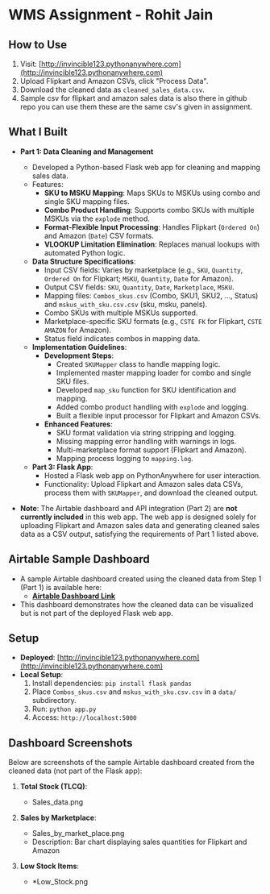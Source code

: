 # WMS Assignment - Rohit Jain

## How to Use
1. Visit: [http://invincible123.pythonanywhere.com](http://invincible123.pythonanywhere.com)
2. Upload Flipkart and Amazon CSVs, click "Process Data".
3. Download the cleaned data as `cleaned_sales_data.csv`.
4. Sample csv for flipkart and amazon sales data is also there in github repo you can use them these are the same csv's given in assignment.

## What I Built
- **Part 1: Data Cleaning and Management**
  - Developed a Python-based Flask web app for cleaning and mapping sales data.
  - Features:
    - **SKU to MSKU Mapping**: Maps SKUs to MSKUs using combo and single SKU mapping files.
    - **Combo Product Handling**: Supports combo SKUs with multiple MSKUs via the `explode` method.
    - **Format-Flexible Input Processing**: Handles Flipkart (`Ordered On`) and Amazon (`Date`) CSV formats.
    - **VLOOKUP Limitation Elimination**: Replaces manual lookups with automated Python logic.
  - **Data Structure Specifications**:
    - Input CSV fields: Varies by marketplace (e.g., `SKU`, `Quantity`, `Ordered On` for Flipkart; `MSKU`, `Quantity`, `Date` for Amazon).
    - Output CSV fields: `SKU`, `Quantity`, `Date`, `Marketplace`, `MSKU`.
    - Mapping files: `Combos_skus.csv` (Combo, SKU1, SKU2, ..., Status) and `mskus_with_sku.csv.csv` (sku, msku, panels).
    - Combo SKUs with multiple MSKUs supported.
    - Marketplace-specific SKU formats (e.g., `CSTE FK` for Flipkart, `CSTE AMAZON` for Amazon).
    - Status field indicates combos in mapping data.
  - **Implementation Guidelines**:
    - **Development Steps**:
      - Created `SKUMapper` class to handle mapping logic.
      - Implemented master mapping loader for combo and single SKU files.
      - Developed `map_sku` function for SKU identification and mapping.
      - Added combo product handling with `explode` and logging.
      - Built a flexible input processor for Flipkart and Amazon CSVs.
    - **Enhanced Features**:
      - SKU format validation via string stripping and logging.
      - Missing mapping error handling with warnings in logs.
      - Multi-marketplace format support (Flipkart and Amazon).
      - Mapping process logging to `mapping.log`.
  - **Part 3: Flask App**:
    - Hosted a Flask web app on PythonAnywhere for user interaction.
    - Functionality: Upload Flipkart and Amazon sales data CSVs, process them with `SKUMapper`, and download the cleaned output.

- **Note**: The Airtable dashboard and API integration (Part 2) are **not currently included** in this web app. The web app is designed solely for uploading Flipkart and Amazon sales data and generating cleaned sales data as a CSV output, satisfying the requirements of Part 1 listed above.

## Airtable Sample Dashboard
- A sample Airtable dashboard created using the cleaned data from Step 1 (Part 1) is available here:
  - **[Airtable Dashboard Link](https://airtable.com/invite/l?inviteId=inv3DOqSOiM57pRq1&inviteToken=14f2ba71b473590a3a412ae7da829cd3c2aa8aa07ef119dbc8da141b912262ef&utm_medium=email&utm_source=product_team&utm_content=transactional-alerts)**
- This dashboard demonstrates how the cleaned data can be visualized but is not part of the deployed Flask web app.

## Setup
- **Deployed**: [http://invincible123.pythonanywhere.com](http://invincible123.pythonanywhere.com)
- **Local Setup**:
  1. Install dependencies: `pip install flask pandas`
  2. Place `Combos_skus.csv` and `mskus_with_sku.csv.csv` in a `data/` subdirectory.
  3. Run: `python app.py`
  4. Access: `http://localhost:5000`

## Dashboard Screenshots
Below are screenshots of the sample Airtable dashboard created from the cleaned data (not part of the Flask app):

1. **Total Stock (TLCQ)**:
   - Sales_data.png

2. **Sales by Marketplace**:
   - Sales_by_market_place.png
   - Description: Bar chart displaying sales quantities for Flipkart and Amazon

3. **Low Stock Items**:
   - *Low_Stock.png

